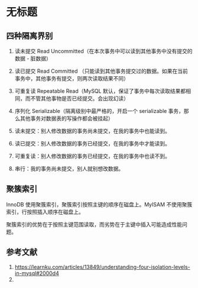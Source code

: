 # 无标题

<!--
ID: 406dff26-1ced-497c-83f1-00692a0ab6c5
Status: draft
Date: 2020-07-29T23:37:30
Modified: 2020-07-29T23:37:30
wp_id: 1643
-->

## 四种隔离界别

1. 读未提交 Read Uncommitted（在本次事务中可以读到其他事务中没有提交的数据 - 脏数据）
2. 读已提交 Read Committed （只能读到其他事务提交过的数据。如果在当前事务中，其他事务有提交，则两次读取结果不同）
3. 可重复读 Repeatable Read（MySQL 默认，保证了事务中每次读取结果都相同，而不管其他事物是否已经提交。会出现幻读）
4. 序列化 Serializable（隔离级别中最严格的，开启一个 serializable 事务，那么其他事务对数据表的写操作都会被挂起）

1. 读未提交：别人修改数据的事务尚未提交，在我的事务中也能读到。
2. 读已提交：别人修改数据的事务已经提交，在我的事务中才能读到。
3. 可重复读：别人修改数据的事务已经提交，在我的事务中也读不到。
4. 串行：我的事务尚未提交，别人就别想改数据。

## 聚簇索引

InnoDB 使用聚簇索引，聚簇索引按照主键的顺序在磁盘上。MyISAM 不使用聚簇索引，行按照插入顺序在磁盘上。

聚簇索引的优势在于按照主键范围读取，而劣势在于主键中插入可能造成性能问题。

## 参考文献

1. https://learnku.com/articles/13849/understanding-four-isolation-levels-in-mysql#2000d4
2. 

